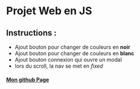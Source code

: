 # Projet Web en JS
## Instructions :
- Ajout bouton pour changer de couleurs en **noir**
- Ajout bouton pour changer de couleurs en **blanc**
- Ajout bouton connexion qui ouvre un modal
- lors du scroll, la nav se met en *fixed*

#### [Mon github Page](https://itskold.github.io/js_project/)

